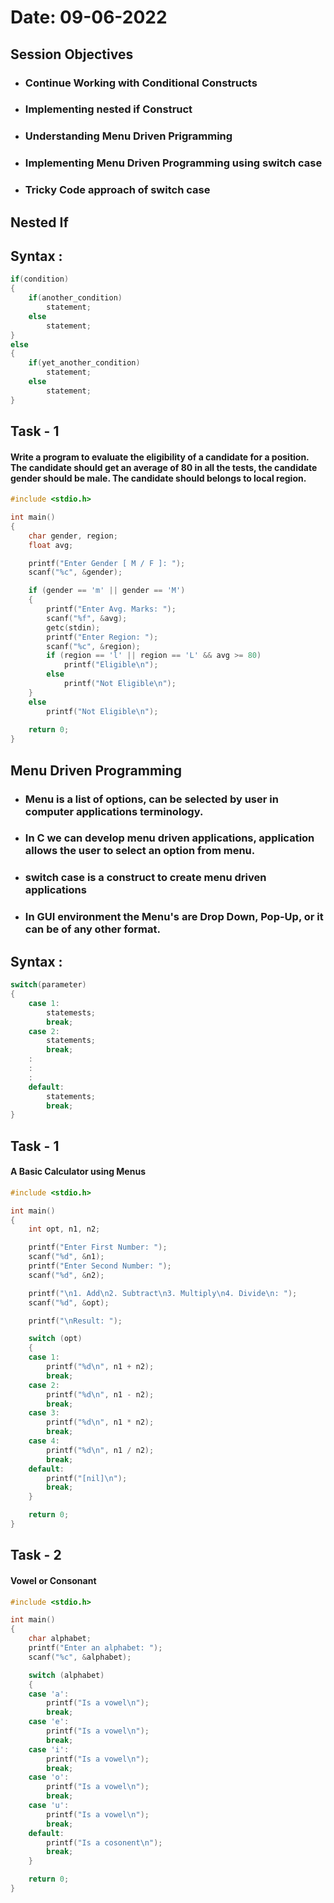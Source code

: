 # **Date: 09-06-2022**
## **Session Objectives**

+ ### Continue Working with Conditional Constructs
+ ### Implementing nested if Construct
+ ### Understanding Menu Driven Prigramming
+ ### Implementing Menu Driven Programming using switch case
+ ### Tricky Code approach of switch case

## **Nested If**

## Syntax :

```c
if(condition)
{
    if(another_condition)
        statement;
    else
        statement;
}
else
{
    if(yet_another_condition)
        statement;
    else
        statement;
}
```

## **Task - 1**

#### Write a program to evaluate the eligibility of a candidate for a position. The candidate should get an average of 80 in all the tests, the candidate gender should be male. The candidate should belongs to local region.

```c
#include <stdio.h>

int main()
{
    char gender, region;
    float avg;

    printf("Enter Gender [ M / F ]: ");
    scanf("%c", &gender);

    if (gender == 'm' || gender == 'M')
    {
        printf("Enter Avg. Marks: ");
        scanf("%f", &avg);
        getc(stdin);
        printf("Enter Region: ");
        scanf("%c", &region);
        if (region == 'l' || region == 'L' && avg >= 80)
            printf("Eligible\n");
        else
            printf("Not Eligible\n");
    }
    else
        printf("Not Eligible\n");
    
    return 0;
}
```

## **Menu Driven Programming**

+ ### Menu is a list of options, can be selected by user in computer applications terminology.
+ ### In C we can develop menu driven applications, application allows the user to select an option from menu.
+ ### switch case is a construct to create menu driven applications
+ ### In GUI environment the Menu's are Drop Down, Pop-Up, or it can be of any other format.

## Syntax :

```c
switch(parameter)
{
    case 1:
        statemests;
        break;
    case 2:
        statements;
        break;
    :
    :
    :
    default:
        statements;
        break;
}
```

## **Task - 1**

#### A Basic Calculator using Menus

```c
#include <stdio.h>

int main()
{
    int opt, n1, n2;

    printf("Enter First Number: ");
    scanf("%d", &n1);
    printf("Enter Second Number: ");
    scanf("%d", &n2);

    printf("\n1. Add\n2. Subtract\n3. Multiply\n4. Divide\n: ");
    scanf("%d", &opt);

    printf("\nResult: ");

    switch (opt)
    {
    case 1:
        printf("%d\n", n1 + n2);
        break;
    case 2:
        printf("%d\n", n1 - n2);
        break;
    case 3:
        printf("%d\n", n1 * n2);
        break;
    case 4:
        printf("%d\n", n1 / n2);
        break;
    default:
        printf("[nil]\n");
        break;
    }

    return 0;
}
```

## **Task - 2**

#### Vowel or Consonant

```c
#include <stdio.h>

int main()
{
    char alphabet;
    printf("Enter an alphabet: ");
    scanf("%c", &alphabet);

    switch (alphabet)
    {
    case 'a':
        printf("Is a vowel\n");
        break;
    case 'e':
        printf("Is a vowel\n");
        break;
    case 'i':
        printf("Is a vowel\n");
        break;
    case 'o':
        printf("Is a vowel\n");
        break;
    case 'u':
        printf("Is a vowel\n");
        break;
    default:
        printf("Is a cosonent\n");
        break;
    }

    return 0;
}
```
